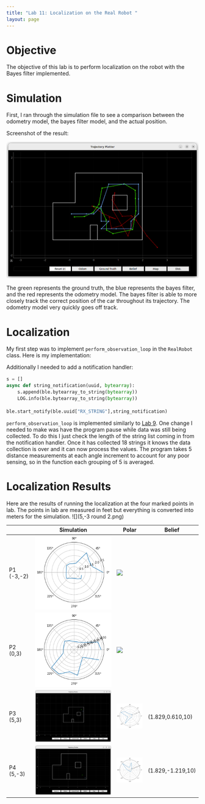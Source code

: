 ```yaml
---
title: "Lab 11: Localization on the Real Robot "
layout: page
---
```


# Objective
The objective of this lab is to perform localization on the robot with the Bayes filter implemented.

# Simulation
First, I ran through the simulation file to see a comparison between the odometry model, the bayes filter model, and the actual position.

Screenshot of the result:

![sim](sim.png)

The green represents the ground truth, the blue represents the bayes filter, and the red represents the odometry model. The bayes filter is able to more closely track the correct position of the car throughout its trajectory. The odometry model very quickly goes off track.


# Localization

My first step was to implement `perform_observation_loop` in the `RealRobot` class. 
Here is my implementation:

<script src="https://gist.github.com/rkansara1/37ec51c0559462bf4c8de3d9309b3b18.js"></script>

Additionally I needed to add a notification handler:

```python
s = []
async def string_notification(uuid, bytearray):
    s.append(ble.bytearray_to_string(bytearray))
    LOG.info(ble.bytearray_to_string(bytearray))
        
ble.start_notify(ble.uuid["RX_STRING"],string_notification)
```

`perform_observation_loop` is implemented similarly to [Lab 9](/ECE-4160/labs/lab9/writeup.md). One change I needed to make was have the program pause while data was still being collected. To do this I just check the length of the string list coming in from the notification handler. Once it has collected 18 strings it knows the data collection is over and it can now process the values. The program takes 5 distance measurements at each angle increment to account for any poor sensing, so in the function each grouping of 5 is averaged.


# Localization Results

Here are the results of running the localization at the four marked points in lab. The points in lab are measured in feet but everything is converted into meters for the simulation. ![](5,-3 round 2.png)

|            | Simulation        | Polar                 | Belief            |
|------------|-------------------|-----------------------|-------------------|
| P1 (-3,-2) | ![](P1_Polar.png) | ![](P1_Cartesian.png) |                   |
| P2 (0,3)   | ![](P2_Polar.png) | ![](P2_Cartesian.png) |                   |
| P3 (5,3)   | ![](P3_Sim.png)   | ![](P3_Polar.png)     | (1.829,0.610,10)  |
| P4 (5,-3)  | ![](P4_Sim.png)   | ![](P4_Polar.png)     | (1.829,-1.219,10) |